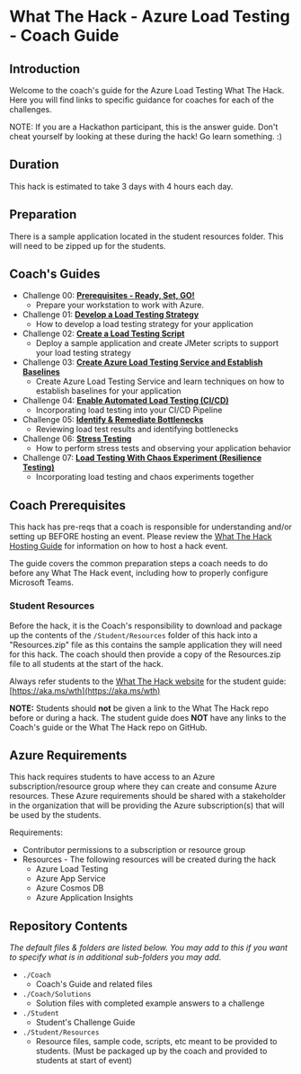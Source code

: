 # What The Hack - Azure Load Testing - Coach Guide

## Introduction
Welcome to the coach's guide for the Azure Load Testing What The Hack. Here you will find links to specific guidance for coaches for each of the challenges.  

NOTE: If you are a Hackathon participant, this is the answer guide. Don't cheat yourself by looking at these during the hack! Go learn something. :)
## Duration
This hack is estimated to take 3 days with 4 hours each day.

## Preparation
There is a sample application located in the student resources folder.  This will need to be zipped up for the students.


## Coach's Guides
- Challenge 00: **[Prerequisites - Ready, Set, GO!](./Solution-00.md)**
	 - Prepare your workstation to work with Azure.
- Challenge 01: **[Develop a Load Testing Strategy](./Solution-01.md)**
	 - How to develop a load testing strategy for your application
- Challenge 02: **[Create a Load Testing Script](./Solution-02.md)**
	 - Deploy a sample application and create JMeter scripts to support your load testing strategy
- Challenge 03: **[Create Azure Load Testing Service and Establish Baselines](./Solution-03.md)**
	 - Create Azure Load Testing Service and learn techniques on how to establish baselines for your application
- Challenge 04: **[Enable Automated Load Testing (CI/CD)](./Solution-04.md)**
	 - Incorporating load testing into your CI/CD Pipeline
- Challenge 05: **[Identify & Remediate Bottlenecks](./Solution-05.md)**
	 - Reviewing load test results and identifying bottlenecks
- Challenge 06: **[Stress Testing](./Solution-06.md)**
	 - How to perform stress tests and observing your application behavior
- Challenge 07: **[Load Testing With Chaos Experiment (Resilience Testing)](./Solution-07.md)**
	 - Incorporating load testing and chaos experiments together

## Coach Prerequisites

This hack has pre-reqs that a coach is responsible for understanding and/or setting up BEFORE hosting an event. Please review the [What The Hack Hosting Guide](https://aka.ms/wthhost) for information on how to host a hack event.

The guide covers the common preparation steps a coach needs to do before any What The Hack event, including how to properly configure Microsoft Teams.

### Student Resources

Before the hack, it is the Coach's responsibility to download and package up the contents of the `/Student/Resources` folder of this hack into a "Resources.zip" file as this contains the sample application they will need for this hack. The coach should then provide a copy of the Resources.zip file to all students at the start of the hack.

Always refer students to the [What The Hack website](https://aka.ms/wth) for the student guide: [https://aka.ms/wth](https://aka.ms/wth)

**NOTE:** Students should **not** be given a link to the What The Hack repo before or during a hack. The student guide does **NOT** have any links to the Coach's guide or the What The Hack repo on GitHub.

## Azure Requirements

This hack requires students to have access to an Azure subscription/resource group where they can create and consume Azure resources. These Azure requirements should be shared with a stakeholder in the organization that will be providing the Azure subscription(s) that will be used by the students.

Requirements:

- Contributor permissions to a subscription or resource group
- Resources - The following resources will be created during the hack
	- Azure Load Testing
	- Azure App Service
	- Azure Cosmos DB
	- Azure Application Insights

## Repository Contents

_The default files & folders are listed below. You may add to this if you want to specify what is in additional sub-folders you may add._

- `./Coach`
  - Coach's Guide and related files
- `./Coach/Solutions`
  - Solution files with completed example answers to a challenge
- `./Student`
  - Student's Challenge Guide
- `./Student/Resources`
  - Resource files, sample code, scripts, etc meant to be provided to students. (Must be packaged up by the coach and provided to students at start of event)